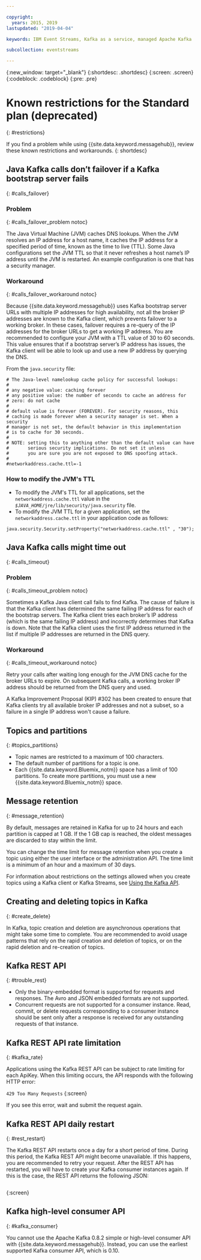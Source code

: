```yaml
---

copyright:
  years: 2015, 2019
lastupdated: "2019-04-04"

keywords: IBM Event Streams, Kafka as a service, managed Apache Kafka

subcollection: eventstreams

---
```


{:new_window: target="_blank"}
{:shortdesc: .shortdesc}
{:screen: .screen}
{:codeblock: .codeblock}
{:pre: .pre}


# Known restrictions for the Standard plan (deprecated)
{: #restrictions}

If you find a problem while using {{site.data.keyword.messagehub}}, review these known restrictions and workarounds. 
{: shortdesc}

## Java Kafka calls don’t failover if a Kafka bootstrap server fails
{: #calls_failover}

### Problem
{: #calls_failover_problem notoc}

The Java Virtual Machine (JVM) caches DNS lookups. When the JVM resolves an IP address for a host name, it caches the IP address for a specified period of time, known as the time to live (TTL). Some Java configurations set the JVM TTL so that it never refreshes a host name’s IP address until the JVM is restarted. An example configuration is one that has a security manager.

### Workaround
{: #calls_failover_workaround notoc}

Because {{site.data.keyword.messagehub}} uses Kafka bootstrap server URLs with multiple IP addresses for high availability, not all the broker IP addresses are known to the Kafka client, which prevents failover to a working broker. In these cases, failover requires a re-query of the IP addresses for the broker URLs to get a working IP address. You are recommended to configure your JVM with a TTL value of 30 to 60 seconds. This value ensures that if a bootstrap server’s IP address has issues, the Kafka client will be able to look up and use a new IP address by querying the DNS.

From the <code>java.security</code> file: 

```
# The Java-level namelookup cache policy for successful lookups:
#
# any negative value: caching forever
# any positive value: the number of seconds to cache an address for
# zero: do not cache
#
# default value is forever (FOREVER). For security reasons, this
# caching is made forever when a security manager is set. When a security
# manager is not set, the default behavior in this implementation
# is to cache for 30 seconds.
#
# NOTE: setting this to anything other than the default value can have
#       serious security implications. Do not set it unless
#       you are sure you are not exposed to DNS spoofing attack.
#
#networkaddress.cache.ttl=-1
```

### How to modify the JVM's TTL
* To modify the JVM's TTL for all applications, set the <code>networkaddress.cache.ttl</code> value in the <code><var class="keyword varname">$JAVA_HOME</var>/jre/lib/security/java.security</code> file.
* To modify the JVM TTL for a given application, set the <code>networkaddress.cache.ttl</code> in your application code as follows:
```
java.security.Security.setProperty("networkaddress.cache.ttl" , "30");
```

## Java Kafka calls might time out
{: #calls_timeout}

### Problem
{: #calls_timeout_problem notoc}

Sometimes a Kafka Java client call fails to find Kafka. The cause of failure is that the Kafka client has determined the same failing IP address for each of the bootstrap servers. The Kafka client tries each broker’s IP address (which is the same failing IP address) and incorrectly determines that Kafka is down. Note that the Kafka client uses the first IP address returned in the list if multiple IP addresses are returned in the DNS query.

### Workaround
{: #calls_timeout_workaround notoc}

Retry your calls after waiting long enough for the JVM DNS cache for the broker URLs to expire. On subsequent Kafka calls, a working broker IP address should be returned from the DNS query and used. 

A Kafka Improvement Proposal (KIP) #302 has been created to ensure that Kafka clients try all available broker IP addresses and not a subset, so a failure in a single IP address won't cause a failure.


## Topics and partitions
{: #topics_partitions}

*  Topic names are restricted to a maximum of 100 characters.
*  The default number of partitions for a topic is one.
*  Each {{site.data.keyword.Bluemix_notm}} space has a limit of 100 partitions. To create
   more partitions, you must use a new {{site.data.keyword.Bluemix_notm}} space.

## Message retention
{: #message_retention}

By default, messages are retained in Kafka for up to 24 hours and
each partition is capped at 1 GB. If the 1 GB cap is reached, the
oldest messages are discarded to stay within the limit.

You can change the time limit for message retention when you
create a topic using either the user interface or the
administration API. The time limit is a minimum of an hour and a
maximum of 30 days.

For information about restrictions on the settings allowed when you create topics using a Kafka client or Kafka Streams, see [Using the Kafka API](/docs/services/EventStreams?topic=eventstreams-kafka_using).

## Creating and deleting topics in Kafka
{: #create_delete}

In Kafka, topic creation and deletion are asynchronous operations
that might take some time to complete. You are recommended to
avoid usage patterns that rely on the rapid creation and deletion
of topics, or on the rapid deletion and re-creation of topics.

## Kafka REST API
{: #trouble_rest}

*  Only the binary-embedded format is supported for requests and
   responses. The Avro and JSON embedded formats are not supported.
*  Concurrent requests are not supported for a consumer instance.
   Read, commit, or delete requests corresponding to a consumer
   instance should be sent only after a response is received for
   any outstanding requests of that instance.

## Kafka REST API rate limitation
{: #kafka_rate}

Applications using the Kafka REST API can be subject to rate
limiting for each ApiKey. When this limiting occurs, the API
responds with the following HTTP error:

<code>429 Too Many Requests</code>
{:screen}

If you see this error, wait and submit the request again.

<!--12/04/18 - Karen: same info duplicated at messagehub108 -->
## Kafka REST API daily restart
{: #rest_restart}

The Kafka REST API restarts once a day for a short period of
time. During this period, the Kafka REST API might become
unavailable. If this happens, you are recommended to retry your
request. After the REST API has restarted, you will have to
create your Kafka consumer instances again. If this is the case, the
REST API returns the following JSON:

```'{"error_code":40403,"message":"Consumer instance not found."}'
```
{:screen}

## Kafka high-level consumer API
{: #kafka_consumer}

You cannot use the Apache Kafka 0.8.2 simple or high-level
consumer API with {{site.data.keyword.messagehub}}. Instead, you can use the earliest supported Kafka consumer API, which is 0.10.
